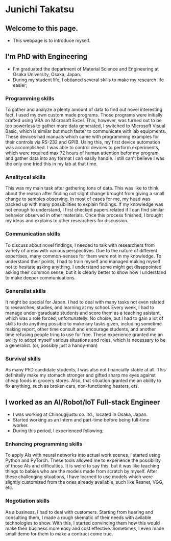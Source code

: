 # Junichi Takatsu

## Welcome to this page.

* This webpage is to introduce myself.
  
## I'm PhD with Engineering

* I'm graduated the department of Material Science and Engineering at Osaka University, Osaka, Japan.
* During my student life, I obtianed several skills to make my research life easier;
  
### Programming skills

To gather and analyze a plenty amount of data to find out novel interesting fact, I used my own custom made programs. Those programs were initially crafted using VBA on Microsoft Excel. This, however, was turned out to be too powerless to gather more data generated, I switched to Microsoft Visual Basic, which is similar but much faster to communicate with lab equipments. These devices had manuals which came with programming examples for their controls via RS-232 and GPIB. Using this, my first device automation was accomplished. I was able to control devices to perform experiments, which were required max 72 hours of human attention befor my program, and gather data into any format I can easily handle. I still can't believe I was the only one tried this in my lab at that time.

### Analitycal skills

This was my main task after gathering tons of data. This was like to think about the reason after finding out slight change brought from giving a small change to samples observing. In most of cases for me, my head was packed up with many possibilities to explain findings. If my knowledge was not enough to understand, I first checked papers related if I can find similar behavior observed in other materials. Once this process finished, I brought my ideas and explains to other researchers for discussion.

### Communication skills

To discuss about novel findings, I needed to talk with researchers from variety of areas with various perspectives. Due to the nature of different expertises, many common-senses for them were not in my knowledge. To understand their points, I had to train myself and managed making myself not to hesitate asking anything. I understand some might get disappointed asking their common sense, but it is clearly better to show how I understand to make deeper communications.

### Generalist skills

It might be special for Japan. I had to deal with many tasks not even related to researches, studies, and learning at my school. Every week, I had to manage under-garaduate students and score them as a teaching asistant, which was a role forced, unfortunatelly. No choise, but I had to gain a lot of skills to do anything possible to make any tasks given, including sometime making report, other time consult and encourage students, and another time refusing people tring to use for free. These experience granted me an avility to adopt myself various situations and roles, which is necessary to be a generalist. (or, possibly just a handy-man)

### Survival skills

As many PhD candidate students, I was also not financially stable at all. This definitelly make my stomach stronger and gifted sharp me eyes against cheap foods in grocery stores. Also, that situation granted me an ability to fix anything, such as broken cars, non-functioning heaters, ets.

## I worked as an AI/Robot/IoT Full-stack Engineer

* I was working at Chinougijustu co. ltd.,  located in Osaka, Japan.
* Started working as an Intern and part-time before being full-time worker.
* During this period, I experienced following;
  
### Enhancing programming skills

To apply AIs with neural networks into actual work scenes, I started using Python and PyTorch. These tools allowed me to experience the possibility of those AIs and difficulties. It is weird to say this, but it was like teaching things to babies who are the models made from scratch by myself. After these challenging situations, I have learned to use models which were slightly customized from the ones already available, such like Resnet, VGG, etc. 

### Negotiation skills

As a business, I had to deal with customers. Starting from hearing and consulting them, I made a rough skematic of their needs with avilable technologies to show. With this, I started convincing them how this would make their business more easy and cost effective. Sometimes, I even made small demo for them to make a contract come true.
